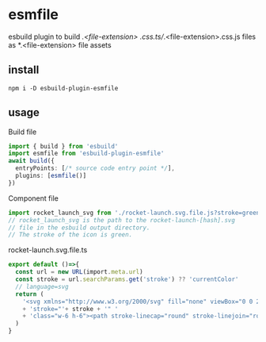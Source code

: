 [//]: @formatter:off
# esmfile

esbuild plugin to build *.&lt;file-extension> .css.ts/*.&lt;file-extension>.css.js files as *.&lt;file-extension> file assets

## install

```
npm i -D esbuild-plugin-esmfile
```

## usage

Build file

```ts
import { build } from 'esbuild'
import esmfile from 'esbuild-plugin-esmfile'
await build({
  entryPoints: [/* source code entry point */],
  plugins: [esmfile()]
})
```

Component file

```ts
import rocket_launch_svg from './rocket-launch.svg.file.js?stroke=green'
// rocket_launch_svg is the path to the rocket-launch-[hash].svg
// file in the esbuild output directory.
// The stroke of the icon is green.
```

rocket-launch.svg.file.ts
```ts
export default ()=>{
  const url = new URL(import.meta.url)
  const stroke = url.searchParams.get('stroke') ?? 'currentColor'
  // language=svg
  return (
    '<svg xmlns="http://www.w3.org/2000/svg" fill="none" viewBox="0 0 24 24" stroke-width="1.5" '
    + 'stroke="'+ stroke + '" '
    + 'class="w-6 h-6"><path stroke-linecap="round" stroke-linejoin="round" d="M15.59 14.37a6 6 0 0 1-5.84 7.38v-4.8m5.84-2.58a14.98 14.98 0 0 0 6.16-12.12A14.98 14.98 0 0 0 9.631 8.41m5.96 5.96a14.926 14.926 0 0 1-5.841 2.58m-.119-8.54a6 6 0 0 0-7.381 5.84h4.8m2.581-5.84a14.927 14.927 0 0 0-2.58 5.84m2.699 2.7c-.103.021-.207.041-.311.06a15.09 15.09 0 0 1-2.448-2.448 14.9 14.9 0 0 1 .06-.312m-2.24 2.39a4.493 4.493 0 0 0-1.757 4.306 4.493 4.493 0 0 0 4.306-1.758M16.5 9a1.5 1.5 0 1 1-3 0 1.5 1.5 0 0 1 3 0Z" /></svg>'
  )
}
```
[//]: @formatter:on
